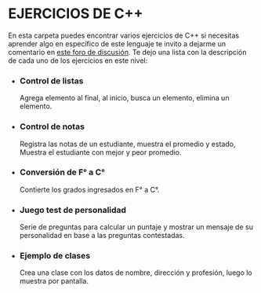 # EJERCICIOS DE C++
En esta carpeta puedes encontrar varios ejercicios de C++ si necesitas aprender algo en específico de este lenguaje te invito a dejarme un comentario en [este foro de discusión](https://github.com/Tomvargas/Programas/discussions/3).
Te dejo una lista con la descripción de cada uno de los ejercicios en este nivel:
* ### Control de listas
    Agrega elemento al final, al inicio, busca un elemento, elimina un elemento.
* ### Control de notas
  Registra las notas de un estudiante, muestra el promedio y estado, Muestra el estudiante con mejor y peor promedio.
* ### Conversión de F° a C°
  Contierte los grados ingresados en F° a C°.
* ### Juego test de personalidad
  Serie de preguntas para calcular un puntaje y mostrar un mensaje de su personalidad en base a las preguntas contestadas.
* ### Ejemplo de clases
  Crea una clase con los datos de nombre, dirección y profesión, luego lo muestra por pantalla.
